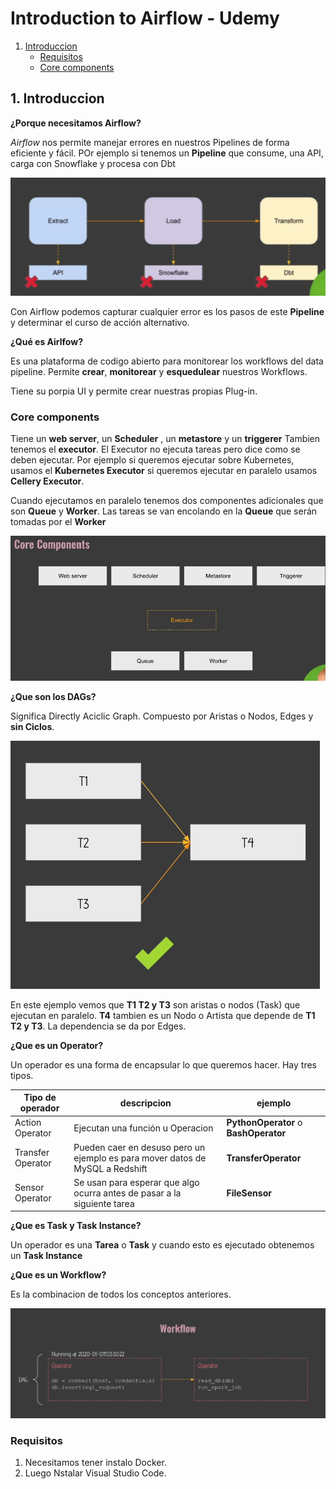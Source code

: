 # Introduction to Airflow - Udemy

1. [Introduccion](#1.-Introduccion)
    - [Requisitos]()
    - [Core components]()


## 1. Introduccion

__¿Porque necesitamos Airflow?__

_Airflow_ nos permite manejar errores en nuestros Pipelines de forma eficiente y fácil.
POr ejemplo si tenemos un __Pipeline__ que consume, una API, carga con Snowflake y procesa con Dbt

![](./img/airflow_intro.png)

Con Airflow podemos capturar cualquier error es los pasos de este __Pipeline__ y determinar el curso de acción alternativo.

__¿Qué es Airlfow?__

Es una plataforma de codigo abierto para monitorear los workflows del data pipeline.
Permite __crear__, __monitorear__ y __esquedulear__ nuestros Workflows.

Tiene su porpia UI y permite crear nuestras propias Plug-in.

### Core components

Tiene un __web server__, un __Scheduler__ , un __metastore__ y un __triggerer__
Tambien tenemos el __executor__. El Executor no ejecuta tareas pero dice como se deben ejecutar. Por ejemplo si queremos ejecutar sobre Kubernetes, usamos el __Kubernetes Executor__ si queremos ejecutar en paralelo usamos __Cellery Executor__.

Cuando ejecutamos en paralelo tenemos dos componentes adicionales que son __Queue__ y __Worker__. Las tareas se van encolando en la   __Queue__ que serán tomadas por el __Worker__

![](./img/airflow_components.png)

__¿Que son los DAGs?__

Significa Directly Aciclic Graph. Compuesto por Aristas o Nodos, Edges y __sin Ciclos__.

![](./img/airflow_dag.png)

En este ejemplo vemos que __T1 T2 y T3__ son aristas o nodos (Task) que ejecutan en paralelo.
__T4__ tambien es un Nodo o Artista que depende de __T1 T2 y T3__. La dependencia se da por Edges.

__¿Que es un Operator?__

Un operador es una forma de encapsular lo que queremos hacer. 
Hay tres tipos.

|Tipo de operador|descripcion|ejemplo|
|----------------|-----------|-------|
|Action Operator|Ejecutan una función u Operacion|__PythonOperator__ o __BashOperator__|
|Transfer Operator|Pueden caer en desuso pero un ejemplo es para mover datos de MySQL a Redshift|__TransferOperator__|
|Sensor Operator|Se usan para esperar que algo ocurra antes de pasar a la siguiente tarea|__FileSensor__|


__¿Que es Task y Task Instance?__

Un operador es una __Tarea__ o __Task__ y cuando esto es ejecutado obtenemos un __Task Instance__

__¿Que es un Workflow?__

Es la combinacion de todos los conceptos anteriores.

![](./img/airflow_workflow.png)

### Requisitos

1. Necesitamos tener instalo Docker. 
2. Luego Nstalar Visual Studio Code.


